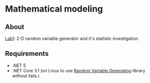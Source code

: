 # Mathematical modeling

## About
[Lab1](1/src/RandomVariableGenerating.Demo): 2-D random variable generator and it's statistic investigation.

## Requirements
- .NET 5
- .NET Core 3.1 (on Linux to use [Random Variable Generating](1/src/RandomVariableGenerating) library without fails.)
